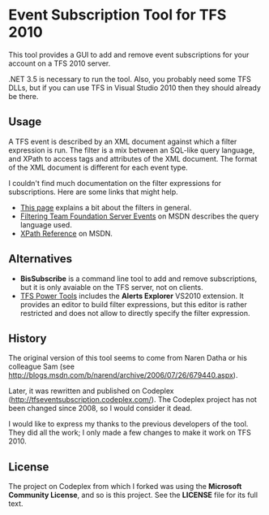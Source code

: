 Event Subscription Tool for TFS 2010
====================================

This tool provides a GUI to add and remove event subscriptions for your account on a TFS 2010 server.

.NET 3.5 is necessary to run the tool. Also, you probably need some TFS DLLs, but if you can use TFS in Visual Studio 2010 then they should already be there.

Usage
-----

A TFS event is described by an XML document against which a filter expression is run. The filter is a mix between an SQL-like query language, and XPath to access tags and attributes of the XML document. The format of the XML document is different for each event type.

I couldn't find much documentation on the filter expressions for subscriptions. Here are some links that might help.

  * [This page](http://blogs.msdn.com/b/csell/archive/2006/11/01/tfs-event-filtering.aspx) explains a bit about the filters in general.
  * [Filtering Team Foundation Server Events](http://msdn.microsoft.com/en-us/library/bb130302.aspx) on MSDN describes the query language used.
  * [XPath Reference](http://msdn.microsoft.com/en-us/library/ms256115%28v=vs.90%29.aspx) on MSDN.

Alternatives
------------

  * **BisSubscribe** is a command line tool to add and remove subscriptions, but it is only avaiable on the TFS server, not on clients.
  * [TFS Power Tools](http://visualstudiogallery.msdn.microsoft.com/c255a1e4-04ba-4f68-8f4e-cd473d6b971f) includes the **Alerts Explorer** VS2010 extension. It provides an editor to build filter expressions, but this editor is rather restricted and does not allow to directly specify the filter expression.

History
-------

The original version of this tool seems to come from Naren Datha or his colleague Sam (see http://blogs.msdn.com/b/narend/archive/2006/07/26/679440.aspx).

Later, it was rewritten and published on Codeplex (http://tfseventsubscription.codeplex.com/). The Codeplex project has not been changed since 2008, so I would consider it dead.

I would like to express my thanks to the previous developers of the tool. They did all the work; I only made a few changes to make it work on TFS 2010.

License
-------

The project on Codeplex from which I forked was using the **Microsoft Community License**, and so is this project. See the **LICENSE** file for its full text.
